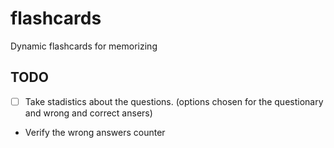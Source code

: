 # flashcards
Dynamic flashcards for memorizing

## TODO

- [ ] Take stadistics about the questions. (options chosen for the questionary and wrong and correct ansers)
- Verify the wrong answers counter